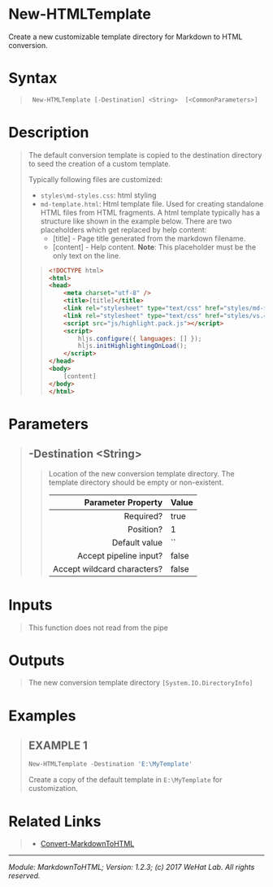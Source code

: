﻿# New-HTMLTemplate

Create a new customizable template directory for Markdown to HTML conversion.

# Syntax

<blockquote>

```PowerShell
 New-HTMLTemplate [-Destination] <String>  [<CommonParameters>] 
```


</blockquote>

# Description

<blockquote>

The default conversion template is copied to the destination directory to
seed the creation of a custom template.

Typically following files are customized:

* `styles\md-styles.css`: html styling
* `md-template.html`: Html template file. Used for creating standalone HTML files
  from HTML fragments. A html template typically has a structure like shown in the example below.
  There are two placeholders which get replaced by help content:
  * [title] - Page title generated from the markdown filename.
  * [content] - Help content. **Note**: This placeholder must be the only text on the line.

<blockquote>

```html
<!DOCTYPE html>
<html>
<head>
    <meta charset="utf-8" />
    <title>[title]</title>
    <link rel="stylesheet" type="text/css" href="styles/md-styles.css" />
    <link rel="stylesheet" type="text/css" href="styles/vs.css" />
    <script src="js/highlight.pack.js"></script>
    <script>
        hljs.configure({ languages: [] });
        hljs.initHighlightingOnLoad();
    </script>
</head>
<body>
    [content]
</body>
</html>
```
</blockquote>

</blockquote>

# Parameters

<blockquote>



## -Destination \<String\>

<blockquote>

Location of the new conversion template directory. The template directory
should be empty or non-existent.

Parameter Property         | Value
--------------------------:|:----------
Required?                  | true
Position?                  | 1
Default value              | ``
Accept pipeline input?     | false
Accept wildcard characters?| false

</blockquote>


</blockquote>


# Inputs

<blockquote>

This function does not read from the pipe

</blockquote>

# Outputs

<blockquote>

The new conversion template directory `[System.IO.DirectoryInfo]`

</blockquote>

# Examples

<blockquote>


## EXAMPLE 1

```PowerShell
New-HTMLTemplate -Destination 'E:\MyTemplate'
```

Create a copy of the default template in `E:\MyTemplate` for customization.

</blockquote>

# Related Links

<blockquote>


* [Convert-MarkdownToHTML](Convert-MarkdownToHTML.md)

</blockquote>

---

<cite>Module: MarkdownToHTML; Version: 1.2.3; (c) 2017 WeHat Lab. All rights reserved.</cite>

